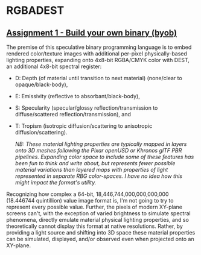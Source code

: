 # RGBADEST
## [Assignment 1 - Build your own binary (byob)](https://github.com/charlieroberts/imgd-5010-s24/blob/main/assignment1-binary.md)

The premise of this speculative binary programming language is to embed rendered color/texture images with additional per-pixel physically-based lighting properties, expanding onto 4x8-bit RGBA/CMYK color with DEST, an additional 4x8-bit spectral register: 
- D: Depth (of material until transition to next material) (none/clear to opaque/black-body),
- E: Emissivity (reflective to absorbant/black-body), 
- S: Specularity (specular/glossy reflection/transmission to diffuse/scattered reflection/transmission), and
- T: Tropism (isotropic diffusion/scattering to anisotropic diffusion/scattering). 

  *NB: These material lighting properties are typically mapped in layers onto 3D meshes following the Pixar openUSD or Khronos glTF PBR pipelines. Expanding color space to include some of these features has been fun to think and write about, but represents fewer possible material variations than layered maps with properties of light represented in separate RBG color-spaces.
  I have no idea how this might impact the format's utility.*

Recognizing how complex a 64-bit, 18,446,744,000,000,000,000 (18.446744 quintillion) value image format is, I'm not going to try to represent every possible value. Further, the pixels of modern XY-plane screens can't, with the exception of varied brightness to simulate spectral phenomena, directly emulate material physical lighting properties, and so theoretically cannot display this format at native resolutions. Rather, by providing a light source and shifting into 3D space these material properties can be simulated, displayed, and/or observed even when projected onto an XY-plane.
